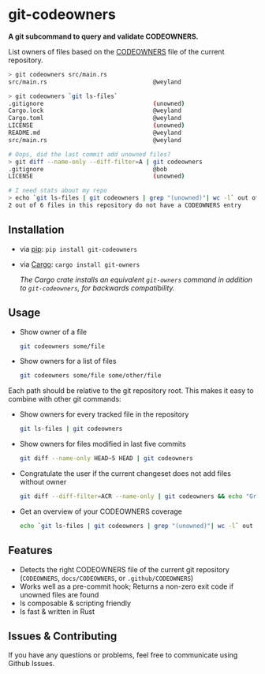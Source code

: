 # git-codeowners

**A git subcommand to query and validate CODEOWNERS.**

List owners of files based on the [CODEOWNERS](https://docs.github.com/en/repositories/managing-your-repositorys-settings-and-features/customizing-your-repository/about-code-owners) file of the current repository.

```bash
> git codeowners src/main.rs
src/main.rs                              @weyland
```

```bash
> git codeowners `git ls-files`
.gitignore                               (unowned)
Cargo.lock                               @weyland
Cargo.toml                               @weyland
LICENSE                                  (unowned)
README.md                                @weyland
src/main.rs                              @weyland
```

```bash
# Oops, did the last commit add unowned files?
> git diff --name-only --diff-filter=A | git codeowners
.gitignore                               @bob
LICENSE                                  (unowned)
```

```bash
# I need stats about my repo
> echo `git ls-files | git codeowners | grep "(unowned)"| wc -l` out of `git ls-files | git codeowners | wc -l` files in this repository do not have a corresponding CODEOWNERS entry
2 out of 6 files in this repository do not have a CODEOWNERS entry
```

## Installation

- via [pip](https://pypi.org/project/git-codeowners/): `pip install git-codeowners`
- via [Cargo](https://crates.io/crates/git-owners): `cargo install git-owners`

  *The Cargo crate installs an equivalent `git-owners` command in addition to `git-codeowners`, for backwards compatibility.*


## Usage

- Show owner of a file

  ```bash
  git codeowners some/file
  ```

- Show owners for a list of files

  ```bash
  git codeowners some/file some/other/file
  ```

Each path should be relative to the git repository root. This makes it easy to combine with other git commands:

- Show owners for every tracked file in the repository

  ```bash
  git ls-files | git codeowners
  ```

- Show owners for files modified in last five commits

  ```bash
  git diff --name-only HEAD~5 HEAD | git codeowners
  ```

- Congratulate the user if the current changeset does not add files without owner

  ```bash
  git diff --diff-filter=ACR --name-only | git codeowners && echo "Great job! No unowned files added!"
  ```

- Get an overview of your CODEOWNERS coverage
  ```bash
  echo `git ls-files | git codeowners | grep "(unowned)"| wc -l` out of `git ls-files | git codeowners | wc -l` files in this repository do not have a CODEOWNERS entry
  ```

## Features

- Detects the right CODEOWNERS file of the current git repository (`CODEOWNERS`, `docs/CODEOWNERS`, or `.github/CODEOWNERS`)
- Works well as a pre-commit hook; Returns a non-zero exit code if unowned files are found
- Is composable & scripting friendly
- Is fast & written in Rust

## Issues & Contributing

If you have any questions or problems, feel free to communicate using Github Issues.
